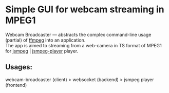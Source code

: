 # Simple GUI for webcam streaming in MPEG1
Webcam Broadcaster — abstracts the complex command-line usage (partial) of [ffmpeg](https://www.ffmpeg.org/) into an application.  
The app is aimed to streaming from a web-camera in TS format of MPEG1 for [jsmpeg](https://github.com/phoboslab/jsmpeg) | [jsmpeg-player](https://github.com/cycjimmy/jsmpeg-player) player.

## Usages:
webcam-broadcaster (client) > websocket (backend) > jsmpeg player (frontend)
